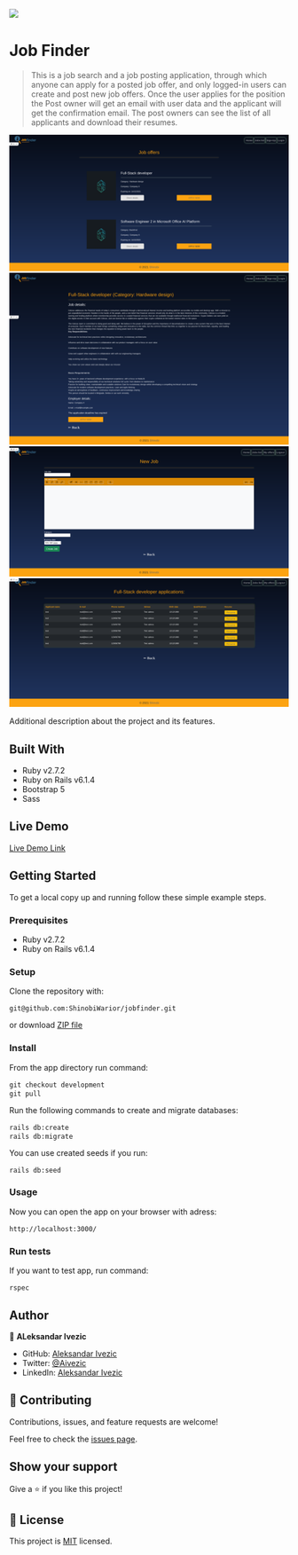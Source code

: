 ![](https://img.shields.io/badge/Ruby_on_rails-red)

# Job Finder

> This is a job search and a job posting application, through which anyone can apply for a posted job offer, and only logged-in users can create and post new job offers. Once the user applies for the position the Post owner will get an email with user data and the applicant will get the confirmation email. The post owners can see the list of all applicants and download their resumes.

![screenshot](public/Screenshots/Screenshot-joblist.png)
![screenshot](public/Screenshots/Screenshot-job.png)
![screenshot](public/Screenshots/Screenshot-newjob.png)
![screenshot](public/Screenshots/Screenshot-applications.png)

Additional description about the project and its features.

## Built With

- Ruby v2.7.2
- Ruby on Rails v6.1.4
- Bootstrap 5
- Sass

## Live Demo

[Live Demo Link](https://aleks-job-finder.herokuapp.com/jobs)


## Getting Started

To get a local copy up and running follow these simple example steps.

### Prerequisites

- Ruby v2.7.2
- Ruby on Rails v6.1.4

### Setup

Clone the repository with:

```
git@github.com:ShinobiWarior/jobfinder.git
```
or download [ZIP file](https://github.com/ShinobiWarior/jobfinder/archive/refs/heads/develop.zip)

### Install

 From the app directory run command: 
```
git checkout development
git pull
```

 Run the following commands to create and migrate databases:
```
rails db:create
rails db:migrate
```
You can use created seeds if you run:
```
rails db:seed
```

### Usage

Now you can open the app on your browser with adress:
```
http://localhost:3000/
```

### Run tests
If you want to test app, run command:
```
rspec
```
## Author

👤 **ALeksandar Ivezic**

- GitHub: [Aleksandar Ivezic](https://github.com/ShinobiWarior)
- Twitter: [@Aivezic](https://twitter.com/Aivezic)
- LinkedIn: [Aleksandar Ivezic](https://www.linkedin.com/in/aleksandar-ivezic/)



## 🤝 Contributing

Contributions, issues, and feature requests are welcome!

Feel free to check the [issues page](https://github.com/ShinobiWarior/jobfinder/issues).

## Show your support

Give a ⭐️ if you like this project!

## 📝 License

This project is [MIT](lic.url) licensed.
